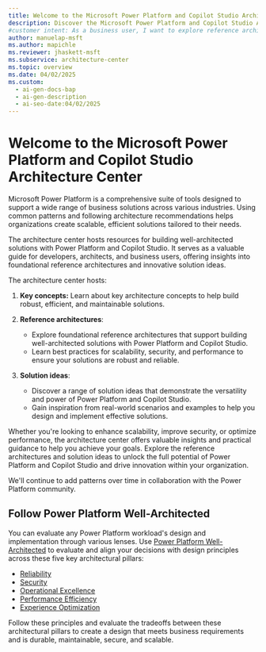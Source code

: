 ```yaml
---
title: Welcome to the Microsoft Power Platform and Copilot Studio Architecture Center
description: Discover the Microsoft Power Platform and Copilot Studio Architecture Center—your guide to building scalable, secure, and efficient business solutions.
#customer intent: As a business user, I want to explore reference architectures and solution ideas in the architecture center so that I can implement effective solutions for my organization.  
author: manuelap-msft
ms.author: mapichle
ms.reviewer: jhaskett-msft
ms.subservice: architecture-center
ms.topic: overview
ms.date: 04/02/2025
ms.custom:
  - ai-gen-docs-bap
  - ai-gen-description
  - ai-seo-date:04/02/2025
---
```


# Welcome to the Microsoft Power Platform and Copilot Studio Architecture Center

Microsoft Power Platform is a comprehensive suite of tools designed to support a wide range of business solutions across various industries. Using common patterns and following architecture recommendations helps organizations create scalable, efficient solutions tailored to their needs.

The architecture center hosts resources for building well-architected solutions with Power Platform and Copilot Studio. It serves as a valuable guide for developers, architects, and business users, offering insights into foundational reference architectures and innovative solution ideas.

The architecture center hosts:

1. **Key concepts:** Learn about key architecture concepts to help build robust, efficient, and maintainable solutions.

1. **Reference architectures**:
   - Explore foundational reference architectures that support building well-architected solutions with Power Platform and Copilot Studio.
   - Learn best practices for scalability, security, and performance to ensure your solutions are robust and reliable.

1. **Solution ideas**:
   - Discover a range of solution ideas that demonstrate the versatility and power of Power Platform and Copilot Studio.
   - Gain inspiration from real-world scenarios and examples to help you design and implement effective solutions.

Whether you're looking to enhance scalability, improve security, or optimize performance, the architecture center offers valuable insights and practical guidance to help you achieve your goals. Explore the reference architectures and solution ideas to unlock the full potential of Power Platform and Copilot Studio and drive innovation within your organization.

We'll continue to add patterns over time in collaboration with the Power Platform community.

## Follow Power Platform Well-Architected

You can evaluate any Power Platform workload's design and implementation through various lenses. Use [Power Platform Well-Architected](/power-platform/well-architected/) to evaluate and align your decisions with design principles across these five key architectural pillars:

- [Reliability](/power-platform/well-architected/reliability/)
- [Security](/power-platform/well-architected/security/)
- [Operational Excellence](/power-platform/well-architected/operational-excellence/)
- [Performance Efficiency](/power-platform/well-architected/performance-efficiency/)
- [Experience Optimization](/power-platform/well-architected/experience-optimization/)

Follow these principles and evaluate the tradeoffs between these architectural pillars to create a design that meets business requirements and is durable, maintainable, secure, and scalable.
